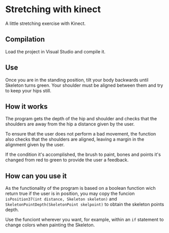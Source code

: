 Stretching with kinect
======================

A little stretching exercise with Kinect.

Compilation
-----------

Load the project in Visual Studio and compile it.

Use
---------

Once you are in the standing position, tilt your body backwards until Skeleton turns green. Your shoulder must be aligned between them and try to keep your hips still.

How it works
-------------

The program gets the depth of the hip and shoulder and checks that the shoulders are away from the hip a distance given by the user. 

To ensure that the user does not perform a bad movement, the function also checks that the shoulders are aligned, leaving a margin in the alignment given by the user.

If the condition it's accomplished, the brush to paint, bones and points it's changed from red to green to provide the user a feedback.

How can you use it
-------------------

As the functionality of the program is based on a boolean function wich return true if the user is in position, you may copy the funcion `isPosition37(int distance, Skeleton skeleton)` and `SkeletonPointDepth(SkeletonPoint skelpoint)` to obtain the skeleton points depth.

Use the funciont wherever you want, for example, within an `if` statement to change colors when painting the Skeleton.
